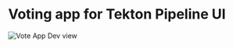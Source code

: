 # Voting app for Tekton Pipeline UI

![Vote App Dev view](https://raw.githubusercontent.com/blues-man/vote-app-gitops/main/images/topology-vote-app-dev.png)
